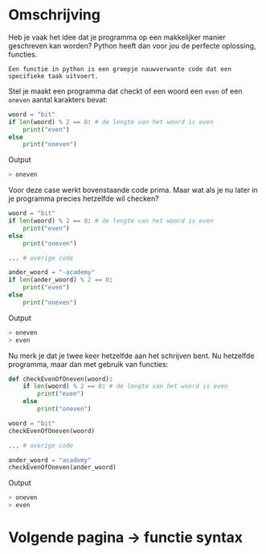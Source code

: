 # Omschrijving
Heb je vaak het idee dat je programma op een makkelijker manier geschreven kan worden?
Python heeft dan voor jou de perfecte oplossing, functies.

```info
Een functie in python is een groepje nauwverwante code dat een specifieke taak uitvoert.

```

Stel je maakt een programma dat checkt of een woord een `even` of een `oneven` aantal karakters bevat:
```python
woord = "bit"
if len(woord) % 2 == 0: # de lengte van het woord is even
    print("even")
else 
    print("oneven")
```
Output
```bash
> oneven
```

Voor deze case werkt bovenstaande code prima.
Maar wat als je nu later in je programma precies hetzelfde wil checken?

```python
woord = "bit"
if len(woord) % 2 == 0: # de lengte van het woord is even
    print("even")
else 
    print("oneven")

... # overige code

ander_woord = "-academy"
if len(ander_woord) % 2 == 0:
    print("even")
else
    print("oneven")
```
Output
```bash
> oneven
> even
```

Nu merk je dat je twee keer hetzelfde aan het schrijven bent. Nu hetzelfde programma, maar dan met gebruik van functies:
```python
def checkEvenOfOneven(woord):
    if len(woord) % 2 == 0: # de lengte van het woord is even
        print("even")
    else 
        print("oneven")

woord = "bit"
checkEvenOfOneven(woord)

... # overige code

ander_woord = "academy"
checkEvenOfOneven(ander_woord)
```
Output
```bash
> oneven
> even
```

# Volgende pagina -> functie syntax
